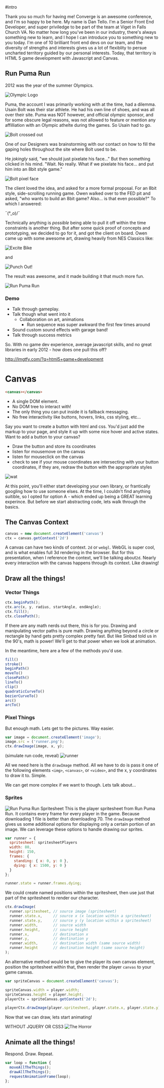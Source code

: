 #intro

Thank you so much for having me! Converge is an awesome conference, and I'm so happy to be here. My name is Dan Tello. I'm a Senior Front End Developer, and super priviledge to be part of the team at Viget in Falls Church VA. No matter how long you've been in our industry, there's always something new to learn, and I hope I can introduce you to something new to you today. I'm one of 10 brilliant front end devs on our team, and the diversity of strengths and interests gives us a lot of flexiblity to persue uncharted territory guided by our personal interests. Today, that territory is HTML 5 game development with Javascript and Canvas.

## Run Puma Run
2012 was the year of the summer Olympics.

![Olympic Logo](bolt.jpg)

Puma, the account I was primarily working with at the time, had a dilemma. Usain Bolt was their star athlete. He had his own line of shoes, and was all over their site. Puma was NOT however, and official olympic sponsor, and for some obscure legal reasons, was not allowed to feature or mention any affilliation with an Olympic athelte during the games. So Usain had to go.

![Bolt crossed out](bolt-x.jpg)

One of our Designers was brainstorming with our contact on how to fill the gaping holes throughout the site where Bolt used to be.

He *jokingly* said, "we should just pixelate his face..." But then something clicked in his mind. "Wait. No really. What if we pixelate his face... and put him into an 8bit style game."

![Bolt pixel face](bolt-pixel.jpg)

The client loved the idea, and asked for a more formal proposal. For an 8bit style, side-scrolling running game. Owen walked over to the FED pit and asked, "who wants to build an 8bit game? Also... is that even possible?" To which I answered:

¯\(°_o)/¯

Technically anything is *possible* being able to pull it off within the time constraints is another thing. But after some quick proof of concepts and prototyping, we decided to go for it, and got the client on board. Owen came up with some awesome art, drawing heavily from NES Classics like:

![Excite Bike](excite-bike.jpg)

and

![Punch Out!](punchout.gif)

The result was awesome, and it made building it that much more fun.

![Run Puma Run](runpumarun.gif)

### Demo
- Talk through gameplay.
- Talk though what went into it
  - Collaboration on art, animations
    - Run sequence was super awkward the first few times around
- Sound custom sound effects with garage band!
- Talk through success metrics

So. With no game dev experience, average javascript skills, and no great libraries in early 2012 - how does one pull this off?

http://lmgtfy.com/?q=html5+game+development

# Canvas

```html
<canvas></canvas>
```
- A single DOM element.
- No DOM tree to interact with!
- The only thing you can put inside it is fallback messaging.
- No free interactivity like buttons, hovers, links, css styling, etc…

Say you want to create a button with html and css. You'd just add the markup to your page, and style it up with some nice hover and active states. Want to add a button to your canvas?
- Draw the button and store its coordinates
- listen for mousemove on the canvas
- listen for mouseclick on the canvas
- check to see if your mouse coordinates are intersecting with your button coordinates, if they are, redraw the button with the appropriate styles

![wat](wat.jpg)

At this point, you'll either start developing your own library, or frantically googling how to use someone elses. At the time, I couldn't find anything suitible, so I opted for option A - which ended up being a GREAT learning experince. But before we start abstracting code, lets walk through the basics.

## The Canvas Context

```js
canvas = new document.createElement('canvas')
ctx = canvas.getContext('2d')
```

A canvas can have two kinds of context. `2d` or `webgl`. WebGL is super cool, and is what enables full 3d rendering in the browser. But for this presentation, when I reference the context, we'll be talking about`2d`. Nearly every interaction with the canvas happens through its context. Like drawing!

## Draw all the things!

### Vector Things

```js
ctx.beginPath();
ctx.arc(x, y, radius, startAngle, endAngle);
ctx.fill();
ctx.closePath();
```

If there are any math nerds out there, this is for you. Drawing and manipulating vector paths is pure math. Drawing anything beyond a circle or rectangle by hand gets pretty complex pretty fast. But like Sinbad told us in the 90's, math is power! We'll get to that power when we look at animation.

In the meantime, here are a few of the methods you'd use.

```js
fill()
stroke()
beginPath()
moveTo()
closePath()
lineTo()
clip()
quadraticCurveTo()
bezierCurveTo()
arc()
arcTo()
```

### Pixel Things
But enough math. Lets get to the pictures. Way easier.

```js
var image = document.createElement('image');
image.src = ('runner.png');
ctx.drawImage(image, x, y);
```
(simulate run code, reveal)
![runner](runner-static.png)

All we need here is the `drawImage` method. All we have to do is pass it one of the following elements `<img>`, `<canvas>`, or `<video>`, and the x, y coordinates to draw it to. Simple.

We can get more complex if we want to though. Lets talk about...

### Sprites
![Run Puma Run Spritesheet](spritesheet.png)
This is the player spritesheet from Run Puma Run. It contains every frame for every player in the game. Because downloading 1 file is better than downloading 70. The `drawImage` method gives us some additional options for displaying only a certain portion of an image. We can leverage these options to handle drawing our sprites.

```js
var runner = {
  spritesheet: spritesheetPlayers
  width: 80,
  height: 150,
  frames: {
    standing: { x: 0, y: 0 },
    dying: { x: 1500, y: 0 }
  }
};

runner.state = runner.frames.dying;
```
We could create named positions within the spritesheet, then use just that part of the spritesheet to render our character.

```js
ctx.drawImage(
  runner.spritesheet, // source image (spritesheet)
  runner.state.x,     // source x (x location within a spritesheet)
  runner.state.y,     // source y (y location within a spritesheet)
  runner.width,       // source width
  runner.height,      // source height
  runner.x,           // destination x
  runner.y,           // destination y
  runner.width,       // destination width (same source width)
  runner.height       // destination height (same source height)
);
```

An alternative method would be to give the player its own canvas element, position the spritesheet within that, then render the player `canvas` to your game canvas.

```js
var spriteCanvas = document.createElement('canvas');

spriteCanvas.width = player.width;
spriteCanvas.height = player.height;
playerCtx = spriteCanvas.getContext('2d');

playerCtx.drawImage(player.spritesheet, player.state.x, player.state.y);
```

Now that we can draw, lets start animating!

WITHOUT JQUERY OR CSS3
![The Horror](thehorror.png)

## Animate all the things!
Respond. Draw. Repeat.

```js
var loop = function {
  moveAllTheThings();
  drawAllTheThings();
  requestAnimationFrame(loop);
};
```

